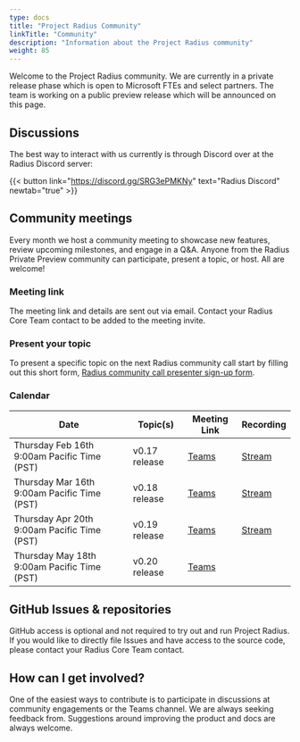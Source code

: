```yaml
---
type: docs
title: "Project Radius Community"
linkTitle: "Community"
description: "Information about the Project Radius community"
weight: 85
---
```


Welcome to the Project Radius community. We are currently in a private release phase which is open to Microsoft FTEs and select partners. The team is working on a public preview release which will be announced on this page.

## Discussions

The best way to interact with us currently is through Discord over at the Radius Discord server:

{{< button link="https://discord.gg/SRG3ePMKNy" text="Radius Discord" newtab="true" >}}

## Community meetings

Every month we host a community meeting to showcase new features, review upcoming milestones, and engage in a Q&A. 
Anyone from the Radius Private Preview community can participate, present a topic, or host. All are welcome!

### Meeting link

The meeting link and details are sent out via email. Contact your Radius Core Team contact to be added to the meeting invite.

### Present your topic

To present a specific topic on the next Radius community call start by filling out this short form, [Radius community call presenter sign-up form](https://forms.office.com/Pages/ResponsePage.aspx?id=v4j5cvGGr0GRqy180BHbRw_b7M-8iE1NkIMvs0xAJFFUQlozVThYSzI4OVhRU0E3NlI0U05GNzZFTi4u).

### Calendar

| Date | Topic(s) | Meeting Link | Recording |
|------|----------|--------------|-----------|
| Thursday Feb 16th 9:00am Pacific Time (PST) | v0.17 release | [Teams](https://teams.microsoft.com/l/meetup-join/19%3ameeting_MGRhYzc0NzAtZDEzMi00NjA0LTllYTItNDc1M2EzNzQwMTUz%40thread.v2/0?context=%7b%22Tid%22%3a%2272f988bf-86f1-41af-91ab-2d7cd011db47%22%2c%22Oid%22%3a%22a6a9b210-8672-47c2-b58f-0aa092ed4b39%22%7d) | [Stream](https://microsoft.sharepoint.com/:v:/r/teams/radius/Shared%20Documents/General/Community%20Calls/2023-02-16%20Project%20Radius%20Community%20Call.mp4?csf=1&web=1&e=u11ceV) |
| Thursday Mar 16th 9:00am Pacific Time (PST) | v0.18 release | [Teams](https://teams.microsoft.com/l/meetup-join/19%3ameeting_MWNhNzZiYTQtNmQ3MC00ZWQ5LTliY2ItNjUwZDEzOTVhZDAy%40thread.v2/0?context=%7b%22Tid%22%3a%2272f988bf-86f1-41af-91ab-2d7cd011db47%22%2c%22Oid%22%3a%22a6a9b210-8672-47c2-b58f-0aa092ed4b39%22%7d) | [Stream](https://microsoft.sharepoint.com/:v:/r/teams/radius/Shared%20Documents/General/Community%20Calls/2023-03-16%20Project%20Radius%20Community%20Call.mp4?csf=1&web=1&e=LMW6HE) |
| Thursday Apr 20th 9:00am Pacific Time (PST) | v0.19 release | [Teams](https://teams.microsoft.com/l/meetup-join/19%3ameeting_MzNmOTQ1YTctOTVjNi00ZjdhLTk1YjgtMzExZWYwNmRlMjU1%40thread.v2/0?context=%7b%22Tid%22%3a%2272f988bf-86f1-41af-91ab-2d7cd011db47%22%2c%22Oid%22%3a%22a6a9b210-8672-47c2-b58f-0aa092ed4b39%22%7d) | [Stream](https://microsoft.sharepoint.com/:v:/r/teams/radius/Shared%20Documents/General/Community%20Calls/2023-04-20%20Project%20Radius%20Community%20Call.mp4?csf=1&web=1&e=RCA5Qx) |
| Thursday May 18th 9:00am Pacific Time (PST) | v0.20 release | [Teams](https://teams.microsoft.com/l/meetup-join/19%3ameeting_OGY3NGZjMWItZjQwYi00ZWQ0LThiMGYtMDZhMzYzMjM2Mzc1%40thread.v2/0?context=%7b%22Tid%22%3a%2272f988bf-86f1-41af-91ab-2d7cd011db47%22%2c%22Oid%22%3a%22a6a9b210-8672-47c2-b58f-0aa092ed4b39%22%7d) |

## GitHub Issues & repositories

GitHub access is optional and not required to try out and run Project Radius. If you would like to directly file Issues and have access to the source code, please contact your Radius Core Team contact.

## How can I get involved?

One of the easiest ways to contribute is to participate in discussions at community engagements or the Teams channel. We are always seeking feedback from. Suggestions around improving the product and docs are always welcome.
